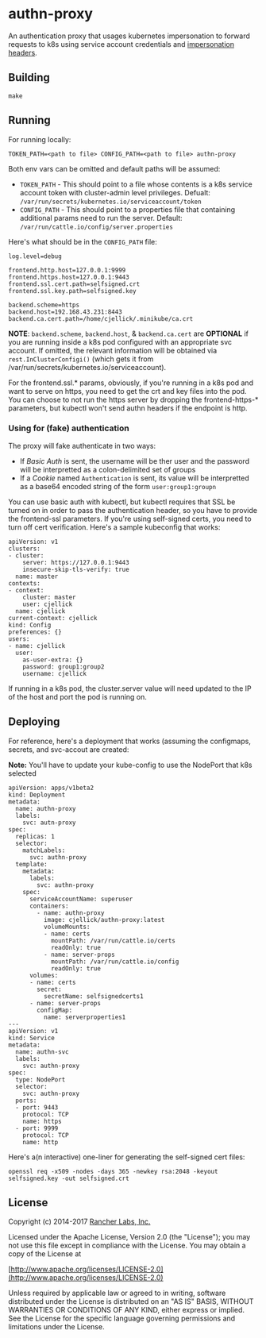 authn-proxy
========

An authentication proxy that usages kubernetes impersonation to forward requests to k8s using service account credentials and [impersonation headers](https://kubernetes.io/docs/admin/authentication/#user-impersonation).

## Building

`make`


## Running

For running locally:
```
TOKEN_PATH=<path to file> CONFIG_PATH=<path to file> authn-proxy
```

Both env vars can be omitted and default paths will be assumed:
- `TOKEN_PATH` - This should point to a file whose contents is a k8s service account token with cluster-admin level privileges. Defualt: `/var/run/secrets/kubernetes.io/serviceaccount/token`
- `CONFIG_PATH` - This should point to a properties file that containing additional params need to run the server. Default: `/var/run/cattle.io/config/server.properties`


Here's what should be in the `CONFIG_PATH` file:
```
log.level=debug

frontend.http.host=127.0.0.1:9999
frontend.https.host=127.0.0.1:9443
frontend.ssl.cert.path=selfsigned.crt
frontend.ssl.key.path=selfsigned.key

backend.scheme=https
backend.host=192.168.43.231:8443 
backend.ca.cert.path=/home/cjellick/.minikube/ca.crt
```
**NOTE**: `backend.scheme`, `backend.host`, & `backend.ca.cert` are **OPTIONAL** if you are running inside a k8s pod configured with an appropriate svc account. If omitted, the relevant information will be obtained via `rest.InClusterConfigi()` (which gets it from /var/run/secrets/kubernetes.io/serviceaccount).

For the frontend.ssl.* params, obviously, if you're running in a k8s pod and want to serve on https, you need to get the crt and key files into the pod. You can choose to not run the https server by dropping the frontend-https-\* parameters, but kubectl won't send authn headers if the endpoint is http.

### Using for (fake) authentication

The proxy will fake authenticate in two ways:
- If *Basic Auth* is sent, the username will be ther user and the password will be interpretted as a colon-delimited set of groups
- If a *Cookie* named `Authentication` is sent, its value will be interpretted as a base64 encoded string of the form `user:group1:groupn`


You can use basic auth with kubectl, but kubectl requires that SSL be turned on in order to pass the authentication header, so you have to provide the frontend-ssl parameters.
If you're using self-signed certs, you need to turn off cert verification. Here's a sample kubeconfig that works:
```
apiVersion: v1
clusters:
- cluster:
    server: https://127.0.0.1:9443
    insecure-skip-tls-verify: true
  name: master
contexts:
- context:
    cluster: master
    user: cjellick
  name: cjellick
current-context: cjellick
kind: Config
preferences: {}
users:
- name: cjellick
  user:
    as-user-extra: {}
    password: group1:group2
    username: cjellick
```
If running in a k8s pod, the cluster.server value will need updated to the IP of the host and port the pod is running on.

## Deploying
For reference, here's a deployment that works (assuming the configmaps, secrets, and svc-accout are created:

**Note:** You'll have to update your kube-config to use the NodePort that k8s selected
```
apiVersion: apps/v1beta2
kind: Deployment
metadata:
  name: authn-proxy
  labels:
    svc: autn-proxy
spec:
  replicas: 1
  selector:
    matchLabels:
      svc: authn-proxy
  template:
    metadata:
      labels:
        svc: authn-proxy
    spec:
      serviceAccountName: superuser
      containers:
        - name: authn-proxy
          image: cjellick/authn-proxy:latest
          volumeMounts:
          - name: certs
            mountPath: /var/run/cattle.io/certs
            readOnly: true
          - name: server-props
            mountPath: /var/run/cattle.io/config
            readOnly: true
      volumes:
      - name: certs
        secret:
          secretName: selfsignedcerts1
      - name: server-props
        configMap:
          name: serverproperties1
---
apiVersion: v1
kind: Service
metadata:
  name: authn-svc
  labels:
    svc: authn-proxy
spec:
  type: NodePort
  selector:
    svc: authn-proxy
  ports:
  - port: 9443
    protocol: TCP
    name: https
  - port: 9999
    protocol: TCP
    name: http
```


Here's a(n interactive) one-liner for generating the self-signed cert files:
```
openssl req -x509 -nodes -days 365 -newkey rsa:2048 -keyout selfsigned.key -out selfsigned.crt
```

## License
Copyright (c) 2014-2017 [Rancher Labs, Inc.](http://rancher.com)

Licensed under the Apache License, Version 2.0 (the "License");
you may not use this file except in compliance with the License.
You may obtain a copy of the License at

[http://www.apache.org/licenses/LICENSE-2.0](http://www.apache.org/licenses/LICENSE-2.0)

Unless required by applicable law or agreed to in writing, software
distributed under the License is distributed on an "AS IS" BASIS,
WITHOUT WARRANTIES OR CONDITIONS OF ANY KIND, either express or implied.
See the License for the specific language governing permissions and
limitations under the License.
